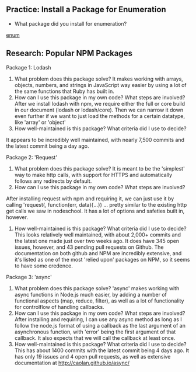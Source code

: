 ## Practice: Install a Package for Enumeration

- What package did you install for enumeration?

[enum](https://www.npmjs.com/package/enum)

## Research: Popular NPM Packages

Package 1: Lodash

1.  What problem does this package solve?
  It makes working with arrays, objects, numbers, and strings in JavaScript way
  easier by using a lot of the same functions that Ruby has built in.
1.  How can I use this package in my own code? What steps are involved?
  After we install lodash with npm, we require either the full or core build in our
  document (lodash or lodash/core). Then we can narrow it down even further if we want
  to just load the methods for a certain datatype, like 'array' or 'object'
1.  How well-maintained is this package? What criteria did I use to decide?

  It appears to be incredibly well maintained, with nearly 7,500 commits and the latest
  commit being a day ago.

Package 2: 'Request'

1.  What problem does this package solve?
  It is meant to be the 'simplest' way to make http calls, with support for
  HTTPS and automatically follows any redirects by default.
1.  How can I use this package in my own code? What steps are involved?

  After installing request with npm and requiring it, we can just use it by calling
  'request(<url>, function(err, data){...}) ... pretty similar to the existing
  http get calls we saw in nodeschool. It has a lot of options and safeties built in, however.

1.  How well-maintained is this package? What criteria did I use to decide?
  This looks relatively well maintained, with about 2,000+ commits and the latest
  one made just over two weeks ago. It does have 345 open issues, however, and 43
  pending pull requests on Github.
  The documentation on both github and NPM are incredibly extensive, and it's listed
  as one of the most 'relied upon' packages on NPM, so it seems to have some credence.

Package 3: 'async'

1.  What problem does this package solve?
  'async' makes working with async functions in Node.js much easier, by adding
  a number of functional aspects (map, reduce, filter), as well as a lot of functionality
  for controlflow of handling callbacks.
1.  How can I use this package in my own code? What steps are involved?
  After installing and requiring, I can use any async method as long as I follow the node.js
  format of using a callback as the last argument of an asynchronous function, with 'error' being
  the first argument of that callback. It also expects that we will call the callback at least once.
1.  How well-maintained is this package? What criteria did I use to decide?
  This has about 1400 commits with the latest commit being 4 days ago. It has only 19 issues
  and 4 open pull requests, as well as extensive documentation at http://caolan.github.io/async/
